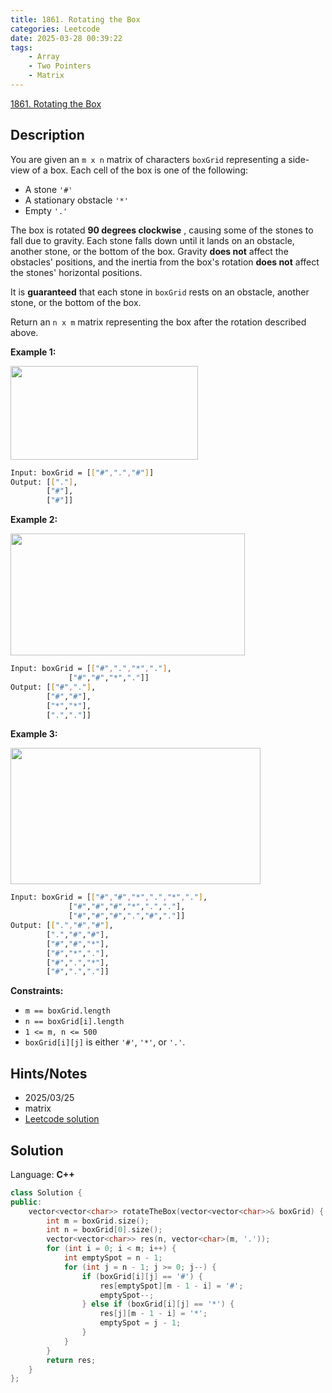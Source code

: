 ```yaml
---
title: 1861. Rotating the Box
categories: Leetcode
date: 2025-03-28 00:39:22
tags:
    - Array
    - Two Pointers
    - Matrix
---
```


[1861. Rotating the Box](https://leetcode.com/problems/rotating-the-box/description/)

## Description

You are given an `m x n` matrix of characters `boxGrid` representing a side-view of a box. Each cell of the box is one of the following:

- A stone `'#'`
- A stationary obstacle `'*'`
- Empty `'.'`

The box is rotated **90 degrees clockwise** , causing some of the stones to fall due to gravity. Each stone falls down until it lands on an obstacle, another stone, or the bottom of the box. Gravity **does not**  affect the obstacles' positions, and the inertia from the box's rotation **does not** affect the stones' horizontal positions.

It is **guaranteed**  that each stone in `boxGrid` rests on an obstacle, another stone, or the bottom of the box.

Return an `n x m` matrix representing the box after the rotation described above.

**Example 1:**

<img alt="" src="https://assets.leetcode.com/uploads/2021/04/08/rotatingtheboxleetcodewithstones.png" style="width: 300px; height: 150px;">

```bash
Input: boxGrid = [["#",".","#"]]
Output: [["."],
        ["#"],
        ["#"]]
```

**Example 2:**

<img alt="" src="https://assets.leetcode.com/uploads/2021/04/08/rotatingtheboxleetcode2withstones.png" style="width: 375px; height: 195px;">

```bash
Input: boxGrid = [["#",".","*","."],
             ["#","#","*","."]]
Output: [["#","."],
        ["#","#"],
        ["*","*"],
        [".","."]]
```

**Example 3:**

<img alt="" src="https://assets.leetcode.com/uploads/2021/04/08/rotatingtheboxleetcode3withstone.png" style="width: 400px; height: 218px;">

```bash
Input: boxGrid = [["#","#","*",".","*","."],
             ["#","#","#","*",".","."],
             ["#","#","#",".","#","."]]
Output: [[".","#","#"],
        [".","#","#"],
        ["#","#","*"],
        ["#","*","."],
        ["#",".","*"],
        ["#",".","."]]
```

**Constraints:**

- `m == boxGrid.length`
- `n == boxGrid[i].length`
- `1 <= m, n <= 500`
- `boxGrid[i][j]` is either `'#'`, `'*'`, or `'.'`.

## Hints/Notes

- 2025/03/25
- matrix
- [Leetcode solution](https://leetcode.com/problems/rotating-the-box/editorial/)

## Solution

Language: **C++**

```C++
class Solution {
public:
    vector<vector<char>> rotateTheBox(vector<vector<char>>& boxGrid) {
        int m = boxGrid.size();
        int n = boxGrid[0].size();
        vector<vector<char>> res(n, vector<char>(m, '.'));
        for (int i = 0; i < m; i++) {
            int emptySpot = n - 1;
            for (int j = n - 1; j >= 0; j--) {
                if (boxGrid[i][j] == '#') {
                    res[emptySpot][m - 1 - i] = '#';
                    emptySpot--;
                } else if (boxGrid[i][j] == '*') {
                    res[j][m - 1 - i] = '*';
                    emptySpot = j - 1;
                }
            }
        }
        return res;
    }
};
```
